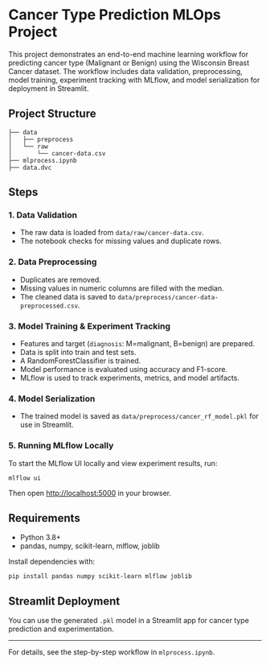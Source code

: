 # Cancer Type Prediction MLOps Project

This project demonstrates an end-to-end machine learning workflow for predicting cancer type (Malignant or Benign) using the Wisconsin Breast Cancer dataset. The workflow includes data validation, preprocessing, model training, experiment tracking with MLflow, and model serialization for deployment in Streamlit.

## Project Structure

```
├── data
│   ├── preprocess
│   └── raw
│       └── cancer-data.csv
├── mlprocess.ipynb
├── data.dvc
```

## Steps

### 1. Data Validation
- The raw data is loaded from `data/raw/cancer-data.csv`.
- The notebook checks for missing values and duplicate rows.

### 2. Data Preprocessing
- Duplicates are removed.
- Missing values in numeric columns are filled with the median.
- The cleaned data is saved to `data/preprocess/cancer-data-preprocessed.csv`.

### 3. Model Training & Experiment Tracking
- Features and target (`diagnosis`: M=malignant, B=benign) are prepared.
- Data is split into train and test sets.
- A RandomForestClassifier is trained.
- Model performance is evaluated using accuracy and F1-score.
- MLflow is used to track experiments, metrics, and model artifacts.

### 4. Model Serialization
- The trained model is saved as `data/preprocess/cancer_rf_model.pkl` for use in Streamlit.

### 5. Running MLflow Locally
To start the MLflow UI locally and view experiment results, run:

```
mlflow ui
```

Then open [http://localhost:5000](http://localhost:5000) in your browser.

## Requirements
- Python 3.8+
- pandas, numpy, scikit-learn, mlflow, joblib

Install dependencies with:

```
pip install pandas numpy scikit-learn mlflow joblib
```

## Streamlit Deployment
You can use the generated `.pkl` model in a Streamlit app for cancer type prediction and experimentation.

---

For details, see the step-by-step workflow in `mlprocess.ipynb`.
